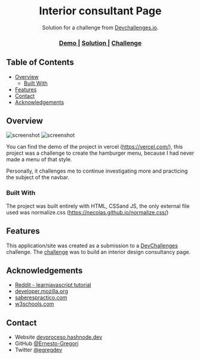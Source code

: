 <!-- Please update value in the {}  -->

<h1 align="center">Interior consultant Page</h1>

<div align="center">
   Solution for a challenge from  <a href="http://devchallenges.io" target="_blank">Devchallenges.io</a>.
</div>

<div align="center">
  <h3>
    <a href="https://interior-consultant-nine-gules.vercel.app/">
      Demo
    </a>
    <span> | </span>
    <a href="https://github.com/Ernesto-Gregori/devChallenges/tree/main/interior-consultant-master">
      Solution
    </a>
    <span> | </span>
    <a href="https://devchallenges.io/challenges/Jymh2b2FyebRTUljkNcb">
      Challenge
    </a>
  </h3>
</div>

<!-- TABLE OF CONTENTS -->

## Table of Contents

- [Overview](#overview)
  - [Built With](#built-with)
- [Features](#features)
- [Contact](#contact)
- [Acknowledgements](#acknowledgements)

<!-- OVERVIEW -->

## Overview

![screenshot](https://github.com/Ernesto-Gregori/devChallenges/blob/main/interior-consultant-master/img/desktop-version.jpg)
![screenshot](https://github.com/Ernesto-Gregori/devChallenges/blob/main/interior-consultant-master/img/cellphone-version.jpg)

You can find the demo of the project in vercel (https://vercel.com/), this project was a challenge to create the hamburger menu, because I had never made a menu of that style.

Personally, it challenges me to continue investigating more and practicing the subject of the navbar.

### Built With

The project was built entirely with HTML, CSSand JS, the only external file used was normalize.css (https://necolas.github.io/normalize.css/)

## Features

<!-- List the features of your application or follow the template. Don't share the figma file here :) -->

This application/site was created as a submission to a [DevChallenges](https://devchallenges.io/challenges) challenge. The [challenge](https://devchallenges.io/challenges/Jymh2b2FyebRTUljkNcb) was to build an interior design consultancy page.

## Acknowledgements

<!-- This section should list any articles or add-ons/plugins that helps you to complete the project. This is optional but it will help you in the future. For exmpale -->

- [Reddit - learnjavascript tutorial](https://www.reddit.com/r/learnjavascript/comments/iyx15n/how_to_make_responsive_website_animated_hamburger/)
- [developer.mozilla.org](https://developer.mozilla.org/)
- [saberespractico.com](https://www.saberespractico.com/web/wordpress/%C2%BFcomo-encuadrar-un-texto-en-html/)
- [w3schools.com](https://www.w3schools.com/howto/howto_js_mobile_navbar.asp)

## Contact

- Website [devproceso.hashnode.dev](https://devproceso.hashnode.dev)
- GitHub [@Ernesto-Gregori](https://github.com/Ernesto-Gregori)
- Twitter [@egregdev](https://twitter.com/egregdev)
